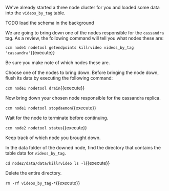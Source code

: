 We've already started a three node cluster for you and loaded some data into the `videos_by_tag` table.

TODO load the schema in the background

We are going to bring down one of the nodes responsible for the `cassandra` tag. As a review, the following command will tell you what nodes these are:

`ccm node1 nodetool getendpoints killrvideo videos_by_tag 'cassandra'`{{execute}}

Be sure you make note of which nodes these are.

Choose one of the nodes to bring down. Before bringing the node down, flush its data by executing the following command:

`ccm node1 nodetool drain`{{execute}}

Now bring down your chosen node responsible for the cassandra replica. 

`ccm node1 nodetool stopdaemon`{{execute}}

Wait for the node to terminate before continuing.

`ccm node2 nodetool status`{{execute}}

Keep track of which node you brought down.

In the data folder of the downed node, find the directory that contains the table data for `videos_by_tag`. 

`cd node2/data/data/killrvideo
ls -l`{{execute}} 

Delete the entire directory.

`rm -rf videos_by_tag-*`{{execute}}
